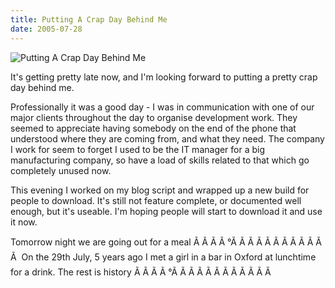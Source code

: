 ```yaml
---
title: Putting A Crap Day Behind Me
date: 2005-07-28
---
```


![Putting A Crap Day Behind Me](https://source.unsplash.com/0gkw_9fy0eQ/1600x900)

It's getting pretty late now, and I'm looking forward to putting a pretty crap day behind me.

Professionally it was a good day - I was in communication with one of our major clients throughout the day to organise development work. They seemed to appreciate having somebody on the end of the phone that understood where they are coming from, and what they need. The company I work for seem to forget I used to be the IT manager for a big manufacturing company, so have a load of skills related to that which go completely unused now.

This evening I worked on my blog script and wrapped up a new build for people to download. It's still not feature complete, or documented well enough, but it's useable. I'm hoping people will start to download it and use it now.

Tomorrow night we are going out for a meal Ã Ã Ã Ã °Ã Ã Ã Ã Ã Ã Ã Ã Ã Ã Ã Ã  On the 29th July, 5 years ago I met a girl in a bar in Oxford at lunchtime for a drink. The rest is history Ã Ã Ã Ã °Ã Ã Ã Ã Ã Ã Ã Ã Ã Ã Ã Ã 